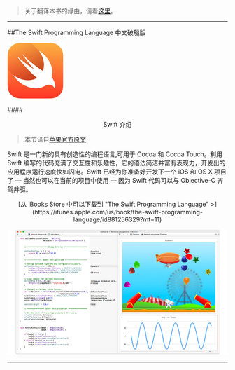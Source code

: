 > 关于翻译本书的缘由，请看[这里](why_this_project/README.html)。

---

##The Swift Programming Language 中文破船版

![image](swift-hero.png)

####<center>Swift 介绍</center>

> 本节译自[苹果官方原文](https://developer.apple.com/swift/)

Swift 是一门新的具有创造性的编程语言,可用于 Cocoa 和 Cocoa Touch。利用 Swift 编写的代码充满了交互性和乐趣性，它的语法简洁并富有表现力，开发出的应用程序运行速度快如闪电。Swift 已经为你准备好开发下一个 iOS 和 OS X 项目了 — 当然也可以在当前的项目中使用 — 因为 Swift 代码可以与 Objective-C 齐驾并驱。

<center>[从 iBooks Store 中可以下载到 "The Swift Programming Language" >](https://itunes.apple.com/us/book/the-swift-programming-language/id881256329?mt=11)</center>

![image](swift-screenshot.jpg)

---





